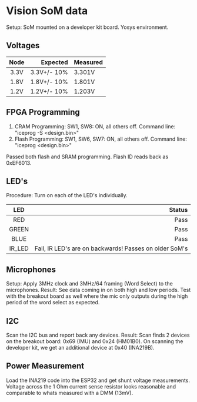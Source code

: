 # Vision SoM data

Setup: SoM mounted on a developer kit board. Yosys environment.

## Voltages
| Node 	| Expected| Measured |
| :---: | ---: 			| --- |
| 3.3V 	| 3.3V+/- 10% 	| 3.301V|
| 1.8V 	| 1.8V+/- 10% 	| 1.801V|
| 1.2V 	| 1.2V+/- 10% 	| 1.203V|

## FPGA Programming
1. CRAM Programming: SW1, SW8: ON, all others off. Command line: "iceprog -S <design.bin>"
2. Flash Programming: SW1, SW6, SW7: ON, all others off. Command line: "iceprog <design.bin>"

Passed both flash and SRAM programming. Flash ID reads back as 0xEF6013.

## LED's
Procedure: Turn on each of the LED's individually.

| LED 	| Status|
| :---: | ---:|
| RED 	| Pass|
| GREEN 	| Pass|
| BLUE 	| Pass|
| IR_LED | Fail, IR LED's are on backwards! Passes on older SoM's |

## Microphones
Setup: Apply 3MHz clock and 3MHz/64 framing (Word Select) to the microphones.
Result: See data coming in on both high and low periods. Test with the breakout board as well where the mic only outputs during the high period of the word select as expected.

## I2C
Scan the I2C bus and report back any devices.
Result: Scan finds 2 devices on the breakout board: 0x69 (IMU) and 0x24 (HM01B0). On scanning the developer kit, we get an additional device at 0x40 (INA219B).

## Power Measurement
Load the INA219 code into the ESP32 and get shunt voltage measurements. Voltage across the 1 Ohm current sense resistor looks reasonable and comparable to whats measured with a DMM (13mV).